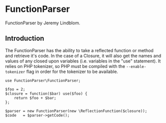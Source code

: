 # FunctionParser

FunctionParser by Jeremy Lindblom.

## Introduction

The FunctionParser has the ability to take a reflected function or method and retrieve it's code. In the case of a
Closure, it will also get the names and values of any closed upon variables (i.e. variables in the "use" statement).
It relies on PHP tokenizer, so PHP must be compiled with the `--enable-tokenizer` flag in order for the tokenizer to be
available.

    use FunctionParser\FunctionParser;

    $foo = 2;
    $closure = function($bar) use($foo) {
        return $foo + $bar;
    };

    $parser = new FunctionParser(new \ReflectionFunction($closure));
    $code   = $parser->getCode();

